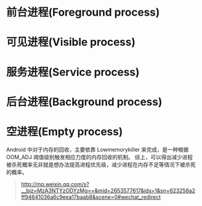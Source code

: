 # 前台进程(Foreground process)
# 可见进程(Visible process)
# 服务进程(Service process)
# 后台进程(Background process)
# 空进程(Empty process)
Android 中对于内存的回收，主要依靠 Lowmemorykiller 来完成，是一种根据 OOM_ADJ 阈值级别触发相应力度的内存回收的机制。
综上，可以得出减少进程被杀死概率无非就是想办法提高进程优先级，减少进程在内存不足等情况下被杀死的概率。
>http://mp.weixin.qq.com/s?__biz=MzA3NTYzODYzMg==&mid=2653577617&idx=1&sn=623256a2ff94641036a6c9eea17baab8&scene=0#wechat_redirect